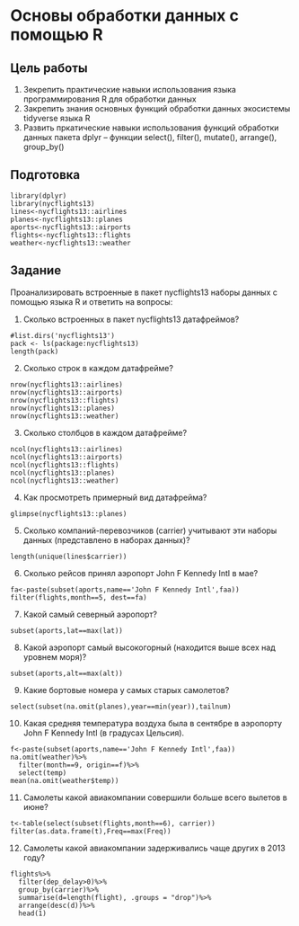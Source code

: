 # Основы обработки данных с помощью R

## Цель работы
1. Зекрепить практические навыки использования языка программирования R для обработки данных
2. Закрепить знания основных функций обработки данных экосистемы tidyverse языка R
3. Развить пркатические навыки использования функций обработки данных пакета dplyr – функции
select(), filter(), mutate(), arrange(), group_by()

## Подготовка

```{r}
library(dplyr)
library(nycflights13)
lines<-nycflights13::airlines
planes<-nycflights13::planes
aports<-nycflights13::airports
flights<-nycflights13::flights
weather<-nycflights13::weather
```
## Задание
Проанализировать встроенные в пакет nycflights13 наборы данных с помощью языка R и ответить на вопросы:
1. Сколько встроенных в пакет nycflights13 датафреймов?

```{r}
#list.dirs('nycflights13')
pack <- ls(package:nycflights13)
length(pack)
```
2. Сколько строк в каждом датафрейме?

```{r}
nrow(nycflights13::airlines)
nrow(nycflights13::airports)
nrow(nycflights13::flights)
nrow(nycflights13::planes)
nrow(nycflights13::weather)
```


3. Сколько столбцов в каждом датафрейме?
```{r}
ncol(nycflights13::airlines)
ncol(nycflights13::airports)
ncol(nycflights13::flights)
ncol(nycflights13::planes)
ncol(nycflights13::weather)
```

4. Как просмотреть примерный вид датафрейма?

```{r}
glimpse(nycflights13::planes)
```

5. Сколько компаний-перевозчиков (carrier) учитывают эти наборы данных (представлено в наборах данных)?
```{r}
length(unique(lines$carrier))
```

6. Сколько рейсов принял аэропорт John F Kennedy Intl в мае?

```{r}
fa<-paste(subset(aports,name=='John F Kennedy Intl',faa))
filter(flights,month==5, dest==fa)
```


7. Какой самый северный аэропорт?

```{r}
subset(aports,lat==max(lat))
```
       
8. Какой аэропорт самый высокогорный (находится выше всех над уровнем моря)?

```{r}
subset(aports,alt==max(alt))
```

9. Какие бортовые номера у самых старых самолетов?

```{r}
select(subset(na.omit(planes),year==min(year)),tailnum)
```

10. Какая средняя температура воздуха была в сентябре в аэропорту John F Kennedy Intl (в градусах Цельсия).

```{r}
f<-paste(subset(aports,name=='John F Kennedy Intl',faa))
na.omit(weather)%>%
  filter(month==9, origin==f)%>%
  select(temp)
mean(na.omit(weather$temp))
```

11. Самолеты какой авиакомпании совершили больше всего вылетов в июне?
```{r}
t<-table(select(subset(flights,month==6), carrier))
filter(as.data.frame(t),Freq==max(Freq))
```
12. Самолеты какой авиакомпании задерживались чаще других в 2013 году?
```{r}
flights%>%
  filter(dep_delay>0)%>%
  group_by(carrier)%>%
  summarise(d=length(flight), .groups = "drop")%>%
  arrange(desc(d))%>%
  head(1)

```


